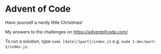 # Advent of Code
Have yourself a nerdy little Christmas!

My answers to the challenges on https://adventofcode.com/

To run a solution, type `node [date]/[part]/index.js` e.g. `node 1-dec/part-1/index.js`.
